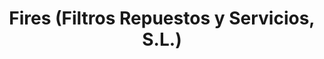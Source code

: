 ---
title: "Fires (Filtros Repuestos y Servicios, S.L.)"
url: /muskiz/fires-filtros-repuestos-y-servicios-s-l/
shop: Landwirtschaftlich
---